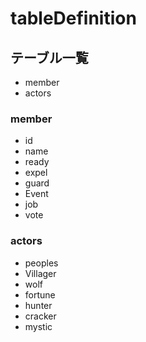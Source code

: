# tableDefinition

## テーブル一覧

- member
- actors

### member

- id
- name
- ready
- expel
- guard
- Event
- job
- vote

### actors

- peoples
- Villager
- wolf
- fortune
- hunter
- cracker
- mystic
